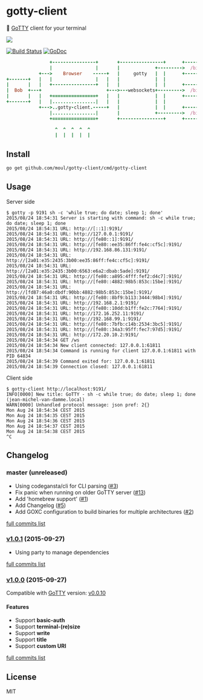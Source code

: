 # gotty-client
:wrench: [GoTTY](https://github.com/yudai/gotty) client for your terminal

![](https://raw.githubusercontent.com/moul/gotty-client/master/resources/gotty-client.png)

[![Build Status](https://travis-ci.org/moul/gotty-client.svg?branch=master)](https://travis-ci.org/moul/gotty-client)
[![GoDoc](https://godoc.org/github.com/moul/gotty-client?status.svg)](https://godoc.org/github.com/moul/gotty-client)

```ruby
                +----------------+       +----------------+      +-------------+
                |                |       |             +--------->  /bin/bash  |
            +--->    Browser    -----+   |     gotty   |  |      +-------------+
+-------+   |   |                |   |   |             |  |
|       |   |   +----------------+   |   |             |  |      +-------------+
|  Bob  +---+                        +--->---websockets+--------->  /bin/bash  |
|       |   |   +================+   |   |             |  |      +-------------+
+-------+   |   |................|   |   |             |  |
            +--->..gotty-client.-----+   |             |  |      +-------------+
                |................|       |             +--------->  /bin/bash  |
                +================+       +----------------+      +-------------+

                  ^  ^  ^  ^  ^
                  |  |  |  |  |
```


## Install

```bash
go get github.com/moul/gotty-client/cmd/gotty-client
```

## Usage

Server side

```console
$ gotty -p 9191 sh -c 'while true; do date; sleep 1; done'
2015/08/24 18:54:31 Server is starting with command: sh -c while true; do date; sleep 1; done
2015/08/24 18:54:31 URL: http://[::1]:9191/
2015/08/24 18:54:31 URL: http://127.0.0.1:9191/
2015/08/24 18:54:31 URL: http://[fe80::1]:9191/
2015/08/24 18:54:31 URL: http://[fe80::ee35:86ff:fe4c:cf5c]:9191/
2015/08/24 18:54:31 URL: http://192.168.86.131:9191/
2015/08/24 18:54:31 URL: http://[2a01:e35:2435:3b00:ee35:86ff:fe4c:cf5c]:9191/
2015/08/24 18:54:31 URL: http://[2a01:e35:2435:3b00:6563:e6a2:dbab:5ade]:9191/
2015/08/24 18:54:31 URL: http://[fe80::a895:4fff:fef2:d4c7]:9191/
2015/08/24 18:54:31 URL: http://[fe80::4882:98b5:853c:15be]:9191/
2015/08/24 18:54:31 URL: http://[fd87:46a0:dbdf:90bb:4882:98b5:853c:15be]:9191/
2015/08/24 18:54:31 URL: http://[fe80::8bf9:b113:3444:98b4]:9191/
2015/08/24 18:54:31 URL: http://192.168.2.1:9191/
2015/08/24 18:54:31 URL: http://[fe80::10dd:b1ff:fe2c:7764]:9191/
2015/08/24 18:54:31 URL: http://172.16.252.11:9191/
2015/08/24 18:54:31 URL: http://192.168.99.1:9191/
2015/08/24 18:54:31 URL: http://[fe80::7bfb:c14b:2534:3bc5]:9191/
2015/08/24 18:54:31 URL: http://[fe80::34a3:95ff:fec7:97d5]:9191/
2015/08/24 18:54:31 URL: http://172.20.10.2:9191/
2015/08/24 18:54:34 GET /ws
2015/08/24 18:54:34 New client connected: 127.0.0.1:61811
2015/08/24 18:54:34 Command is running for client 127.0.0.1:61811 with PID 64834
2015/08/24 18:54:39 Command exited for: 127.0.0.1:61811
2015/08/24 18:54:39 Connection closed: 127.0.0.1:61811
```

Client side
```console
$ gotty-client http://localhost:9191/
INFO[0000] New title: GoTTY - sh -c while true; do date; sleep 1; done (jean-michel-van-damme.local)
WARN[0000] Unhandled protocol message: json pref: 2{}
Mon Aug 24 18:54:34 CEST 2015
Mon Aug 24 18:54:35 CEST 2015
Mon Aug 24 18:54:36 CEST 2015
Mon Aug 24 18:54:37 CEST 2015
Mon Aug 24 18:54:38 CEST 2015
^C
```

## Changelog

### master (unreleased)

* Using codegansta/cli for CLI parsing ([#3](https://github.com/moul/gotty-client/issues/3))
* Fix panic when running on older GoTTY server ([#13](https://github.com/moul/gotty-client/issues/13))
* Add 'homebrew support' ([#1](https://github.com/moul/gotty-client/issues/1))
* Add Changelog ([#5](https://github.com/moul/gotty-client/issues/5))
* Add GOXC configuration to build binaries for multiple architectures ([#2](https://github.com/moul/gotty-client/issues/2))

[full commits list](https://github.com/moul/gotty-client/compare/v1.0.1...master)

### [v1.0.1](https://github.com/moul/gotty-client/releases/tag/v1.0.1) (2015-09-27)

* Using party to manage dependencies

[full commits list](https://github.com/moul/gotty-client/compare/v1.0.0...v1.0.1)

### [v1.0.0](https://github.com/moul/gotty-client/releases/tag/v1.0.0) (2015-09-27)

Compatible with [GoTTY](https://github.com/yudai/gotty) version: [v0.0.10](https://github.com/yudai/gotty/releases/tag/v0.0.10)

#### Features

* Support **basic-auth**
* Support **terminal-(re)size**
* Support **write**
* Support **title**
* Support **custom URI**

[full commits list](https://github.com/moul/gotty-client/compare/cf0c1146c7ce20fe0bd65764c13253bc575cd43a...v1.0.0)

## License

MIT

